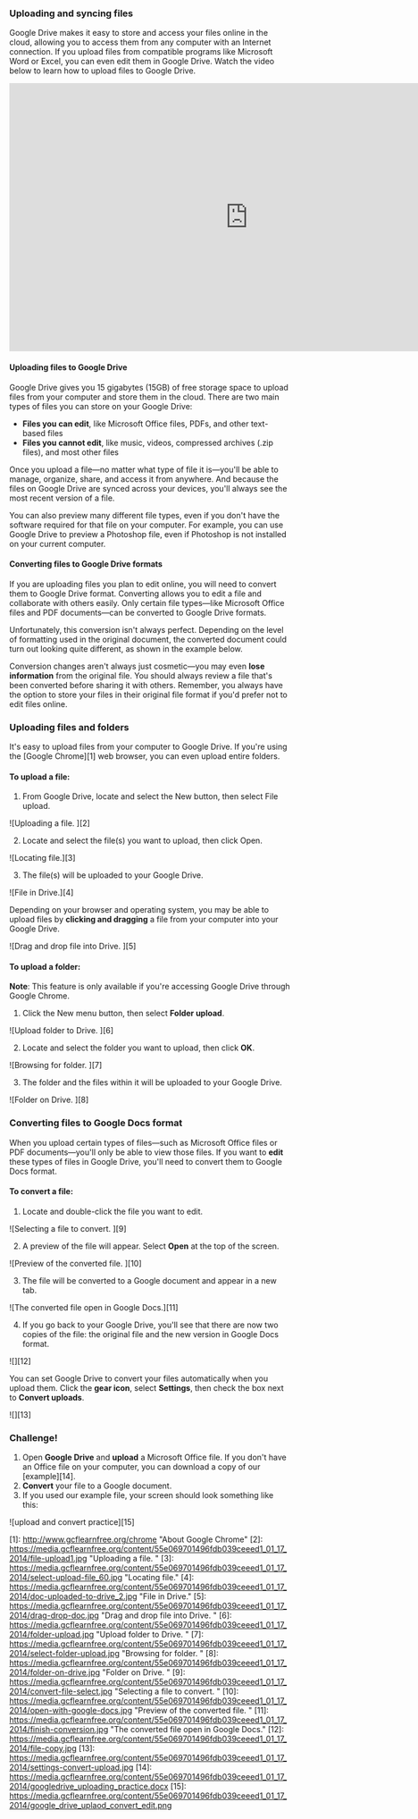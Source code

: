 ### Uploading and syncing files

Google Drive makes it easy to store and access your files online in the cloud,
allowing you to access them from any computer with an Internet connection. If
you upload files from compatible programs like Microsoft Word or Excel, you can
even edit them in Google Drive. Watch the video below to learn how to upload
files to Google Drive.

<iframe width="853" height="480" src="https://www.youtube.com/embed/pgdwQJqybQc" frameborder="0" allow="accelerometer; autoplay; encrypted-media; gyroscope; picture-in-picture" allowfullscreen></iframe>

#### Uploading files to Google Drive

Google Drive gives you 15 gigabytes (15GB) of free storage space to upload
files from your computer and store them in the cloud. There are two main
types of files you can store on your Google Drive:

* **Files you can edit**, like Microsoft Office files, PDFs, and other
  text-based files  
* **Files you cannot edit**, like music, videos, compressed archives (.zip
  files), and most other files  

Once you upload a file—no matter what type of file it is—you'll be able to
manage, organize, share, and access it from anywhere. And because the files on
Google Drive are synced across your devices, you'll always see the most recent
version of a file.

You can also preview many different file types, even if you don't have the
software required for that file on your computer. For example, you can use
Google Drive to preview a Photoshop file, even if Photoshop is not installed on
your current computer.

#### Converting files to Google Drive formats

If you are uploading files you plan to edit online, you will need to
convert them to Google Drive format. Converting allows you to edit a file
and collaborate with others easily. Only certain file types—like Microsoft
Office files and PDF documents—can be converted to Google Drive formats.

Unfortunately, this conversion isn't always perfect. Depending on the level
of formatting used in the original document, the converted document could turn
out looking quite different, as shown in the example below.  

Conversion changes aren't always just cosmetic—you may even **lose information**
from the original file. You should always review a file that's been converted
before sharing it with others. Remember, you always have the option to store
your files in their original file format if you'd prefer not to edit files
online.

### Uploading files and folders

It's easy to upload files from your computer to Google Drive. If you're using
the [Google Chrome][1] web browser, you can even upload entire folders.

#### To upload a file:

1. From Google Drive, locate and select the New button, then select File upload.

![Uploading a file. ][2]

2. Locate and select the file(s) you want to upload, then click Open.

![Locating file.][3]

3. The file(s) will be uploaded to your Google Drive.

![File in Drive.][4]

Depending on your browser and operating system, you may be able to upload files
by **clicking and dragging** a file from your computer into your Google Drive.

![Drag and drop file into Drive. ][5]

#### To upload a folder:

**Note**: This feature is only available if you're accessing Google Drive
through Google Chrome.

1. Click the New menu button, then select **Folder upload**.

![Upload folder to Drive. ][6]

2. Locate and select the folder you want to upload, then click **OK**.

![Browsing for folder. ][7]

3. The folder and the files within it will be uploaded to your Google Drive.

![Folder on Drive. ][8]

### Converting files to Google Docs format

When you upload certain types of files—such as Microsoft Office files or PDF
documents—you'll only be able to view those files. If you want to **edit** these
types of files in Google Drive, you'll need to convert them to Google Docs
format.

#### To convert a file:

1. Locate and double-click the file you want to edit.

![Selecting a file to convert. ][9]

2. A preview of the file will appear. Select **Open** at the top of the screen.

![Preview of the converted file. ][10]

3. The file will be converted to a Google document and appear in a new tab.

![The converted file open in Google Docs.][11]

4. If you go back to your Google Drive, you'll see that there are now two copies
   of the file: the original file and the new version in Google Docs format.

![][12]

You can set Google Drive to convert your files automatically when you upload
them. Click the **gear icon**, select **Settings**, then check the box next to
**Convert uploads**.

![][13]

### Challenge!

1. Open **Google Drive** and **upload** a Microsoft Office file. If you don't
   have an Office file on your computer, you can download a copy of our
   [example][14].
2. **Convert** your file to a Google document.
3. If you used our example file, your screen should look something like this:

![upload and convert practice][15]


[1]: http://www.gcflearnfree.org/chrome "About Google Chrome" [2]:
https://media.gcflearnfree.org/content/55e069701496fdb039ceeed1_01_17_2014/file-upload1.jpg
"Uploading a file. " [3]:
https://media.gcflearnfree.org/content/55e069701496fdb039ceeed1_01_17_2014/select-upload-file_60.jpg
"Locating file." [4]:
https://media.gcflearnfree.org/content/55e069701496fdb039ceeed1_01_17_2014/doc-uploaded-to-drive_2.jpg
"File in Drive." [5]:
https://media.gcflearnfree.org/content/55e069701496fdb039ceeed1_01_17_2014/drag-drop-doc.jpg
"Drag and drop file into Drive. " [6]:
https://media.gcflearnfree.org/content/55e069701496fdb039ceeed1_01_17_2014/folder-upload.jpg
"Upload folder to Drive. " [7]:
https://media.gcflearnfree.org/content/55e069701496fdb039ceeed1_01_17_2014/select-folder-upload.jpg
"Browsing for folder. " [8]:
https://media.gcflearnfree.org/content/55e069701496fdb039ceeed1_01_17_2014/folder-on-drive.jpg
"Folder on Drive. " [9]:
https://media.gcflearnfree.org/content/55e069701496fdb039ceeed1_01_17_2014/convert-file-select.jpg
"Selecting a file to convert. " [10]:
https://media.gcflearnfree.org/content/55e069701496fdb039ceeed1_01_17_2014/open-with-google-docs.jpg
"Preview of the converted file. " [11]:
https://media.gcflearnfree.org/content/55e069701496fdb039ceeed1_01_17_2014/finish-conversion.jpg
"The converted file open in Google Docs." [12]:
https://media.gcflearnfree.org/content/55e069701496fdb039ceeed1_01_17_2014/file-copy.jpg
[13]:
https://media.gcflearnfree.org/content/55e069701496fdb039ceeed1_01_17_2014/settings-convert-upload.jpg
[14]:
https://media.gcflearnfree.org/content/55e069701496fdb039ceeed1_01_17_2014/googledrive_uploading_practice.docx
[15]:
https://media.gcflearnfree.org/content/55e069701496fdb039ceeed1_01_17_2014/google_drive_uplaod_convert_edit.png
